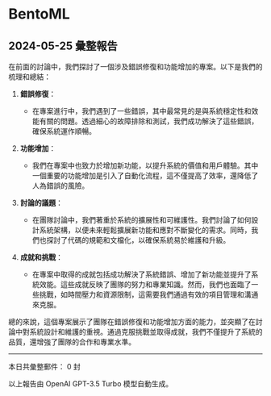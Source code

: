 # BentoML

## 2024-05-25 彙整報告

在前面的討論中，我們探討了一個涉及錯誤修復和功能增加的專案。以下是我們的梳理和總結：



1. **錯誤修復**：

   - 在專案進行中，我們遇到了一些錯誤，其中最常見的是與系統穩定性和效能有關的問題。透過細心的故障排除和測試，我們成功解決了這些錯誤，確保系統運作順暢。



2. **功能增加**：

   - 我們在專案中也致力於增加新功能，以提升系統的價值和用戶體驗。其中一個重要的功能增加是引入了自動化流程，這不僅提高了效率，還降低了人為錯誤的風險。



3. **討論的議題**：

   - 在團隊討論中，我們著重於系統的擴展性和可維護性。我們討論了如何設計系統架構，以便未來輕鬆擴展新功能和應對不斷變化的需求。同時，我們也探討了代碼的規範和文檔化，以確保系統易於維護和升級。



4. **成就和挑戰**：

   - 在專案中取得的成就包括成功解決了系統錯誤、增加了新功能並提升了系統效能。這些成就反映了團隊的努力和專業知識。然而，我們也面臨了一些挑戰，如時間壓力和資源限制，這需要我們通過有效的項目管理和溝通來克服。



總的來說，這個專案展示了團隊在錯誤修復和功能增加方面的能力，並突顯了在討論中對系統設計和維護的重視。通過克服挑戰並取得成就，我們不僅提升了系統的品質，還增強了團隊的合作和專業水準。



---



本日共彙整郵件： 0 封



以上報告由 OpenAI GPT-3.5 Turbo 模型自動生成。